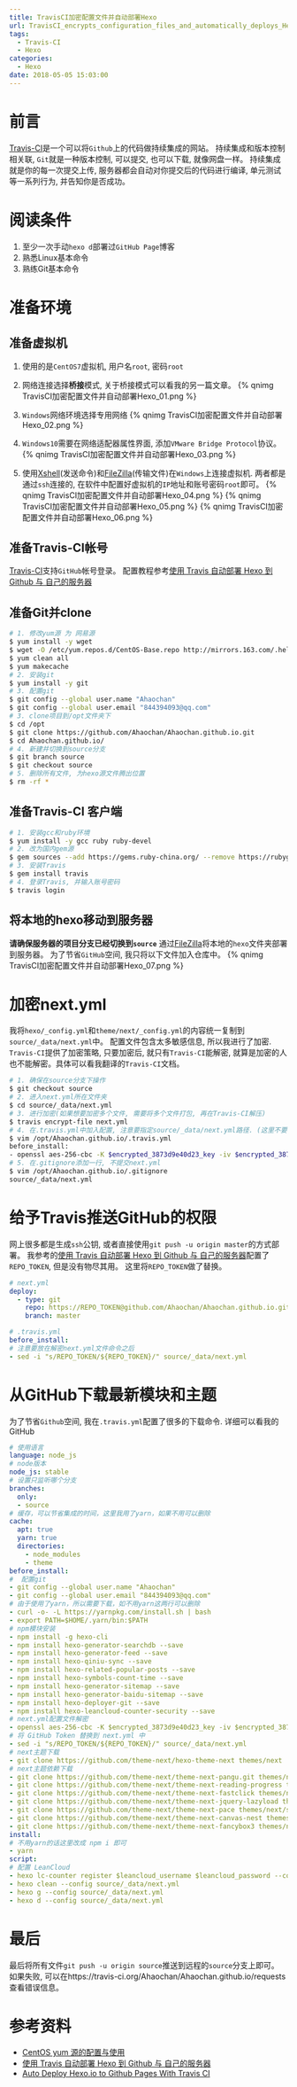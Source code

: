 ```yaml
---
title: TravisCI加密配置文件并自动部署Hexo
url: TravisCI_encrypts_configuration_files_and_automatically_deploys_Hexo
tags: 
  - Travis-CI
  - Hexo
categories:
  - Hexo
date: 2018-05-05 15:03:00
---
```

# 前言
[Travis-CI](https://travis-ci.org/)是一个可以将`Github`上的代码做持续集成的网站。
持续集成和版本控制相关联, `Git`就是一种版本控制, 可以提交, 也可以下载, 就像网盘一样。
持续集成就是你的每一次提交上传, 服务器都会自动对你提交后的代码进行编译, 单元测试等一系列行为, 并告知你是否成功。

<!-- more -->

# 阅读条件
1. 至少一次手动`hexo d`部署过`GitHub Page`博客
2. 熟悉Linux基本命令
3. 熟练Git基本命令

# 准备环境
## 准备虚拟机
1. 使用的是`CentOS7`虚拟机, 用户名`root`, 密码`root`
2. 网络连接选择**桥接**模式, 关于桥接模式可以看我的另一篇文章。
{% qnimg TravisCI加密配置文件并自动部署Hexo_01.png %}

3. `Windows`网络环境选择专用网络
{% qnimg TravisCI加密配置文件并自动部署Hexo_02.png %}
4. `Windows10`需要在网络适配器属性界面, 添加`VMware Bridge Protocol`协议。
{% qnimg TravisCI加密配置文件并自动部署Hexo_03.png %}

5. 使用[Xshell](https://www.netsarang.com/products/xsh_overview.html)(发送命令)和[FileZilla](https://filezilla-project.org/)(传输文件)在`Windows`上连接虚拟机. 两者都是通过`ssh`连接的, 在软件中配置好虚拟机的`IP`地址和账号密码`root`即可。
{% qnimg TravisCI加密配置文件并自动部署Hexo_04.png %}
{% qnimg TravisCI加密配置文件并自动部署Hexo_05.png %}
{% qnimg TravisCI加密配置文件并自动部署Hexo_06.png %}

## 准备Travis-CI帐号
[Travis-CI](https://travis-ci.org/)支持`GitHub`帐号登录。
配置教程参考[使用 Travis 自动部署 Hexo 到 Github 与 自己的服务器](https://segmentfault.com/a/1190000009054888#articleHeader1)

## 准备Git并clone
```sh
# 1. 修改yum源 为 网易源
$ yum install -y wget
$ wget -O /etc/yum.repos.d/CentOS-Base.repo http://mirrors.163.com/.help/CentOS7-Base-163.repo
$ yum clean all
$ yum makecache
# 2. 安装git
$ yum install -y git
# 3. 配置git
$ git config --global user.name "Ahaochan"
$ git config --global user.email "844394093@qq.com"
# 3. clone项目到/opt文件夹下
$ cd /opt
$ git clone https://github.com/Ahaochan/Ahaochan.github.io.git
$ cd Ahaochan.github.io/
# 4. 新建并切换到source分支
$ git branch source
$ git checkout source
# 5. 删除所有文件, 为hexo源文件腾出位置
$ rm -rf *
```

## 准备Travis-CI 客户端
```sh
# 1. 安装gcc和ruby环境
$ yum install -y gcc ruby ruby-devel
# 2. 改为国内gem源
$ gem sources --add https://gems.ruby-china.org/ --remove https://rubygems.org/ 
# 3. 安装Travis
$ gem install travis
# 4. 登录Travis, 并输入账号密码
$ travis login
```

## 将本地的hexo移动到服务器
**请确保服务器的项目分支已经切换到`source`**
通过[FileZilla](https://filezilla-project.org/)将本地的`hexo`文件夹部署到服务器。
为了节省`GitHub`空间, 我只将以下文件加入仓库中。
{% qnimg TravisCI加密配置文件并自动部署Hexo_07.png %}

# 加密next.yml
我将`hexo/_config.yml`和`theme/next/_config.yml`的内容统一复制到`source/_data/next.yml`中。
配置文件包含太多敏感信息, 所以我进行了加密.
`Travis-CI`提供了加密策略, 只要加密后, 就只有`Travis-CI`能解密, 就算是加密的人也不能解密。具体可以看我翻译的`Travis-CI`文档。

```sh
# 1. 确保在source分支下操作
$ git checkout source
# 2. 进入next.yml所在文件夹
$ cd source/_data/next.yml
# 3. 进行加密(如果想要加密多个文件, 需要将多个文件打包, 再在Travis-CI解压)
$ travis encrypt-file next.yml
# 4. 在.travis.yml中加入配置, 注意要指定source/_data/next.yml路径. (这里不要复制我的key, 每个人都不一样)
$ vim /opt/Ahaochan.github.io/.travis.yml
before_install:
- openssl aes-256-cbc -K $encrypted_3873d9e40d23_key -iv $encrypted_3873d9e40d23_iv -in source/_data/next.yml.enc -out source/_data/next.yml -d
# 5. 在.gitignore添加一行, 不提交next.yml
$ vim /opt/Ahaochan.github.io/.gitignore
source/_data/next.yml
```

# 给予Travis推送GitHub的权限
网上很多都是生成`ssh`公钥, 或者直接使用`git push -u origin master`的方式部署。
我参考的[使用 Travis 自动部署 Hexo 到 Github 与 自己的服务器](https://segmentfault.com/a/1190000009054888#articleHeader1)配置了`REPO_TOKEN`, 但是没有物尽其用。
这里将`REPO_TOKEN`做了替换。
```yml
# next.yml
deploy:
  - type: git
    repo: https://REPO_TOKEN@github.com/Ahaochan/Ahaochan.github.io.git
    branch: master
```

```yml
# .travis.yml
before_install:
# 注意要放在解密next.yml文件命令之后
- sed -i "s/REPO_TOKEN/${REPO_TOKEN}/" source/_data/next.yml
```


# 从GitHub下载最新模块和主题
为了节省`Github`空间, 我在`.travis.yml`配置了很多的下载命令.
详细可以看我的GitHub
```yml
# 使用语言
language: node_js
# node版本
node_js: stable
# 设置只监听哪个分支
branches:
  only:
  - source
# 缓存，可以节省集成的时间，这里我用了yarn，如果不用可以删除
cache:
  apt: true
  yarn: true
  directories:
    - node_modules
    - theme
before_install:
#  配置git
- git config --global user.name "Ahaochan"
- git config --global user.email "844394093@qq.com"
# 由于使用了yarn，所以需要下载，如不用yarn这两行可以删除
- curl -o- -L https://yarnpkg.com/install.sh | bash
- export PATH=$HOME/.yarn/bin:$PATH
# npm模块安装
- npm install -g hexo-cli
- npm install hexo-generator-searchdb --save
- npm install hexo-generator-feed --save
- npm install hexo-qiniu-sync --save
- npm install hexo-related-popular-posts --save
- npm install hexo-symbols-count-time --save
- npm install hexo-generator-sitemap --save
- npm install hexo-generator-baidu-sitemap --save
- npm install hexo-deployer-git --save
- npm install hexo-leancloud-counter-security --save
# next.yml配置文件解密
- openssl aes-256-cbc -K $encrypted_3873d9e40d23_key -iv $encrypted_3873d9e40d23_iv -in source/_data/next.yml.enc -out source/_data/next.yml -d
# 将 GitHub Token 替换到 next.yml 中
- sed -i "s/REPO_TOKEN/${REPO_TOKEN}/" source/_data/next.yml
# next主题下载
- git clone https://github.com/theme-next/hexo-theme-next themes/next
# next主题依赖下载
- git clone https://github.com/theme-next/theme-next-pangu.git themes/next/source/lib/pangu
- git clone https://github.com/theme-next/theme-next-reading-progress themes/next/source/lib/reading_progress
- git clone https://github.com/theme-next/theme-next-fastclick themes/next/source/lib/fastclick
- git clone https://github.com/theme-next/theme-next-jquery-lazyload themes/next/source/lib/jquery_lazyload
- git clone https://github.com/theme-next/theme-next-pace themes/next/source/lib/pace
- git clone https://github.com/theme-next/theme-next-canvas-nest themes/next/source/lib/canvas-nest
- git clone https://github.com/theme-next/theme-next-fancybox3 themes/next/source/lib/fancybox
install:
# 不用yarn的话这里改成 npm i 即可
- yarn
script:
# 配置 LeanCloud
- hexo lc-counter register $leancloud_username $leancloud_password --config source/_data/next.yml
- hexo clean --config source/_data/next.yml
- hexo g --config source/_data/next.yml
- hexo d --config source/_data/next.yml
```
# 最后
最后将所有文件`git push -u origin source`推送到远程的`source`分支上即可。
如果失败, 可以在https://travis-ci.org/Ahaochan/Ahaochan.github.io/requests查看错误信息。


# 参考资料
- [CentOS yum 源的配置与使用](https://www.jianshu.com/p/d8573f9d1f96)
- [使用 Travis 自动部署 Hexo 到 Github 与 自己的服务器](https://segmentfault.com/a/1190000009054888)
- [Auto Deploy Hexo.io to Github Pages With Travis CI](http://kflu.github.io/2017/01/03/2017-01-03-hexo-travis/)